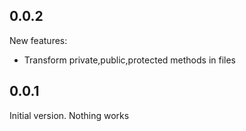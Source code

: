 0.0.2 
-----
New features:
- Transform private,public,protected methods in files

0.0.1
------
Initial version. Nothing works